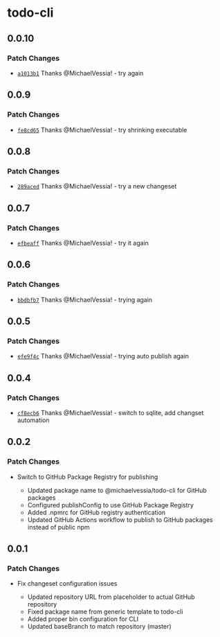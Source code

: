 # todo-cli

## 0.0.10

### Patch Changes

- [`a1013b1`](https://github.com/MichaelVessia/todo-cli/commit/a1013b1f80243af060c7b6f1ed9e2a1e319817ae) Thanks @MichaelVessia! - try again

## 0.0.9

### Patch Changes

- [`fe8cd65`](https://github.com/MichaelVessia/todo-cli/commit/fe8cd655277346dfc4085890a44150c78ad56d23) Thanks @MichaelVessia! - try shrinking executable

## 0.0.8

### Patch Changes

- [`289aced`](https://github.com/MichaelVessia/todo-cli/commit/289aced79ac9bbe2dd72ab75863bc92237918be8) Thanks @MichaelVessia! - try a new changeset

## 0.0.7

### Patch Changes

- [`efbeaff`](https://github.com/MichaelVessia/todo-cli/commit/efbeaff637b3fe8ba1ed8267fdec19a74fa93014) Thanks @MichaelVessia! - try it again

## 0.0.6

### Patch Changes

- [`bbdbfb7`](https://github.com/MichaelVessia/todo-cli/commit/bbdbfb7eb7a2ab729a7ee461c8a69a550ba6aae3) Thanks @MichaelVessia! - trying again

## 0.0.5

### Patch Changes

- [`efe9f4c`](https://github.com/MichaelVessia/todo-cli/commit/efe9f4ceb9292c4e9fc44642fb4abbf45a5b781a) Thanks @MichaelVessia! - trying auto publish again

## 0.0.4

### Patch Changes

- [`cf8ecb6`](https://github.com/MichaelVessia/todo-cli/commit/cf8ecb6721cdf0b76a0dc4efe71df934adcd99fe) Thanks @MichaelVessia! - switch to sqlite, add changset automation

## 0.0.2

### Patch Changes

- Switch to GitHub Package Registry for publishing

  - Updated package name to @michaelvessia/todo-cli for GitHub packages
  - Configured publishConfig to use GitHub Package Registry
  - Added .npmrc for GitHub registry authentication
  - Updated GitHub Actions workflow to publish to GitHub packages instead of public npm

## 0.0.1

### Patch Changes

- Fix changeset configuration issues

  - Updated repository URL from placeholder to actual GitHub repository
  - Fixed package name from generic template to todo-cli
  - Added proper bin configuration for CLI
  - Updated baseBranch to match repository (master)
